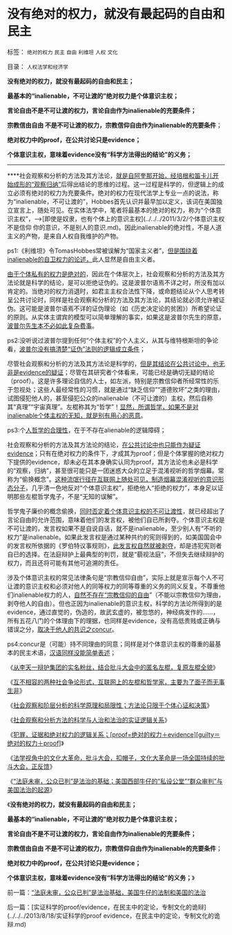 # 没有绝对的权力，就没有最起码的自由和民主

标签： `绝对的权力` `民主` `自由` `利维坦` `人权` `文化` 

目录： `人权法学和经济学`

**没有绝对的权力，就没有最起码的自由和民主；**

**最基本的“inalienable，不可让渡的”绝对权力是个体意识主权；**

**言论自由不是不可让渡的权力，言论自由作为inalienable的充要条件；**

**宗教信由自由 不是不可让渡的权力，宗教信仰自由作为inalienable的充要条件**；

**绝对权力中的proof，在公共讨论只是evidence；**

**个体意识主权，意味着evidence没有“科学方法得出的结论”的义务；**

****

****社会观察和分析的方法及其方法论，[就是自阿奎那开始，经培根和笛卡儿开始成形的“观察归纳”](../../../2012/10/12/滥用数学的起源和历史贡献；.md)后得出结论的思维的过程。这一过程是科学的，但逻辑上的成立必须有绝对的权力为充要条件。绝对的权力在现代法学上专业一点的说法，称为“inalienable，不可让渡的”，Hobbes首先认识并最早加以定义，该词在美国独立宣言上，随处可见。在实体法学中，笔者将最基本的绝对的权力，称为“个体意识主权”，——>[即使是奴隶，也有个体上的意识主权](../../../2011/3/2/个体意识主权不是信仰 你的意识，不是别人的意识.md)。因此inalienable的绝对性，不是人道主义的产物，是来自人权自我维护的产物。

ps1:《利维坦》令TomasHobbes常被误解为“国家主义者”，[但是围绕着inalienable的自卫权力的论述，](../../../2012/9/8/个体主义原则下的自然秩序.md)此人显然是自由主义者。

[由于个体私有的权力是绝对的](../../../2012/3/3/民主不是道德信仰，成本限制是客观规律.md)，因此在个体层次上，社会观察和分析的方法及其方法论就是科学的结论，是可以拒绝证伪的。这是波普尔语焉不详之时，所没有加以肯定的。当绝对的权力消退时，如君主主权合法性下降，或命题结论从个人思考转呈公共讨论时，同样是社会观察和分析的方法及其方法论，其结论就必须允许被证伪。这可能是波普尔语焉不详的证伪理论（如《历史决定论的贫困》）所希望论证的原则。从实体主谓宾的模型可以简单理解的事实，如果这是波普尔先生的原意，[波普尔先生本不必如此复杂费事](../../../2010/10/7/波普尔哲学本身是伪科学;.md)。

ps2:没听说过波普尔提到任何“个体主权”的个人主义，从其与维特根斯坦的争论看，[波普尔没有搞清楚“证伪”法则的逻辑成立条件](../../../2013/7/2/马克思主义两个要害的逻辑漏洞及波普尔证伪.md)；

尽管社会观察和分析的方法及其方法论是科学的，[但是其结论在公共讨论中，也无非是evidence的疑证](../../../2009/5/26/实证采样量和实证关系，“真相”和证据.md)；尽管在其研究者个体看来，可能已经是确切无疑的结论（proof）。这是许多理论自信的人士，如左派，特别是宗教信仰者所经常性的乐于忽视处；这些人最经常性的习惯，就是通过“缺乏信仰”“道德败坏”之类的理由，试图侵犯他人的，甚至侵犯公众的inalienable（不可让渡的）主权，然后自称其“真理”“宇宙真理”。左棍称其为“哲学”！[显然，所谓哲学，如果不是对inalienable个体主权的无知，就是别有用心的恶意](../../../2010/2/3/迷恋哲学不是邪恶的，就是没用的.md)。

ps3:个[人哲学的合理性](../../../2013/5/20/哈耶克知识定理，哲学的起源，个人极权主义者.md)，在于不存在alienable的逻辑障碍；

社会观察和分析的方法及其方法论的结论，[在公共讨论中也只能作为疑证evidence](../../../2009/5/19/疑证与实证的精确语义，及疑证从无.md)；只有在绝对权力的条件下，才成其为proof；但是个体掌握的绝对权力下提供的evidence，却未必在其本身确实认同为proof，其方法论也未必是科学的“观察，归纳”，甚至很可能只是一团迷惑大众的立足于混淆视听的哲学烟幕。常称为“偷换概念”。[这种流氓行径在互联网上随处可见，制造烟幕混淆视听的意识形态分子](../../../2013/8/3/互联网流氓“哲学无赖天下无敌”的秘密.md)，几乎清一色地反对“个体意识主权”，拒绝他人“拒绝的权力”，本身足以证明那些左棍哲学鬼子，不是“无知的误解”。

哲学鬼子廉价的概念偷换，[同时否定着个体意识主权的不可让渡性](../../../2011/2/28/“独立的意识主权”相当于生物体的“免疫功能”.md)，就已经超出了言论自由的允许范围，意味着他们的发言权，被他们自已所剥夺。个体意识主权是不可让渡的，发言权如果不是自说自话，就不是inalienable，至少别人有“不听的权力”是inalienable。如果此发言权是通过某种共约的宪则得到的，如美国国会中的发言权所依据的《罗伯特议事规则》，[此发言权自然就被剥夺](../../../2009/3/26/他人说话的权力轮不到我们誓死保护.md)，却是违犯宪则者自已的选择。在法庭辩护上最典型的判罚，就是“藐视法庭”，不但失去继续辩护的权力，而且还将可能有其他可追溯的责任。

涉及个体意识主权的常见法律条句是“宗教信仰自由”，实际上就是宣示每个人不可让渡的意识主权和必须对他人的同等权力的同等尊重的义务的同义反复。不尊重他们inalienable权力的人，[自然不存在“宗教信仰的自由](../../../2009/6/19/科学认知是唯心信仰和唯物主义共存条件.md)”（不能以宗教信仰为理由，剥夺他人的自由）。但也正因为inalienable的意识主权，科学的方法论所得到的是evidence，通过直觉的，伪造的，故武玄虚的，被忽悠的，神经病发作的……，所有五花八门的个体理由下的理据，也同样是evidence，没有高低贵贱或正确与错误之分，[取决于他人的共识之concur](../../../2012/9/7/罗伯特议事规则关键在Concur，穷追动机！居心！.md)。

ps4:concur是（可能）持不同理由的同意；同样是对个体意识主权的尊重的最基本的民主术语，[汉语同样没能简单表述](../../../2011/6/15/为什么会“同意，Concuring&nbsp;Opinion&quot;？.md)；

《[从李天一辩护集团的实名粉丝，结合批斗大会中的匿名左棍，复原左棍全貌](../../../2013/8/16/从李天一的水军到批斗大会中的左棍，复原互联网流氓全貌.md)》

《[互不相容的两种社会争论形式，互联网上的左棍和哲学家，主要为了面子而无事生非](../../../2013/8/17/辩护集团拿李天一的命运做实验，试验颠倒黑白的功力.md)》

《[社会观察和阶层分析的科学原理和局限性；方法论只限于个体心证和决策](../../../2013/8/17/西方人总是“歧视，偏见”中国（人）是“外托公议，内实诡道”.md)》

《[社会观察和分析方法的科学与人治和法治的实证逻辑关系](../../../2013/8/17/社会观察和分析方法的科学与人治和法治的实证逻辑关系.md)》

《[犯罪，证据和绝对权力的逻辑关系；[proof=绝对的权力＋evidence][guilty＝绝对的权力＋proof]](../../../2013/8/17/犯罪，证据和绝对权力的逻辑关系，及汉语表述的缺陷.md)》

《[法学视角中的文化大革命，批斗大会，扣帽子，文化大革命是一场全国持续的批斗大会，正反馈](../../../2013/8/18/实体法学视角中，文化大革命发酵的正反馈.md)》

《[“法庭未审，公众已判”是法治的基础；美国西部牛仔的“私设公堂”“群众审判”与美国法治的起源](../../../2013/8/18/“法庭未审，公众已判”是法治基础，美国牛仔的法制和美国的法治.md)》

《**没有绝对的权力，就没有最起码的自由和民主；**

**最基本的“inalienable，不可让渡的”绝对权力是个体意识主权；**

**言论自由不是不可让渡的权力，言论自由作为inalienable的充要条件；**

**宗教信由自由 不是不可让渡的权力，宗教信仰自由作为inalienable的充要条件**；

**绝对权力中的proof，在公共讨论只是evidence；**

**个体意识主权，意味着evidence没有“科学方法得出的结论”的义务；**》



前一篇：[“法庭未审，公众已判”是法治基础，美国牛仔的法制和美国的法治](../../../2013/8/18/“法庭未审，公众已判”是法治基础，美国牛仔的法制和美国的法治.md)

后一篇：[实证科学的proof/evidence，在民主中的定论，专制文化的诡辩](../../../2013/8/18/实证科学的proof evidence，在民主中的定论，专制文化的诡辩.md)
